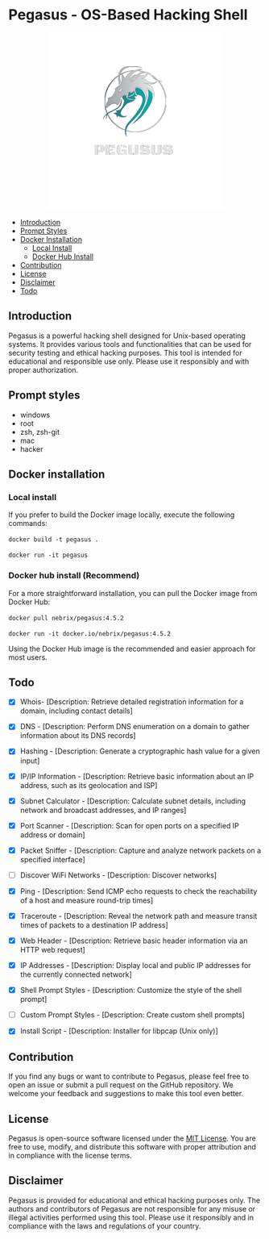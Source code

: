# Pegasus - OS-Based Hacking Shell

<p align="center">
    <img src="images/pegasus.png" alt="pegasus logo">
</p>

<!-- TOC -->
- [Introduction](#introduction)
- [Prompt Styles](#prompt-styles)
- [Docker Installation](#docker-installation)
    - [Local Install](#local-install)
    - [Docker Hub Install](#docker-hub-install)
- [Contribution](#contribution)
- [License](#license)
- [Disclaimer](#disclaimer)
- [Todo](#todo)
<!-- TOC -->

## Introduction

Pegasus is a powerful hacking shell designed for Unix-based operating systems. It provides various tools and functionalities that can be used for security testing and ethical hacking purposes. This tool is intended for educational and responsible use only. Please use it responsibly and with proper authorization.

## Prompt styles

- windows
- root
- zsh, zsh-git
- mac
- hacker

## Docker installation

### Local install
If you prefer to build the Docker image locally, execute the following commands:

`docker build -t pegasus .`

`docker run -it pegasus`

### Docker hub install (Recommend)
For a more straightforward installation, you can pull the Docker image from Docker Hub:

`docker pull nebrix/pegasus:4.5.2`

`docker run -it docker.io/nebrix/pegasus:4.5.2`

Using the Docker Hub image is the recommended and easier approach for most users.

## Todo

- [X] Whois- [Description: Retrieve detailed registration information for a domain, including contact details]
- [X] DNS - [Description: Perform DNS enumeration on a domain to gather information about its DNS records]
- [X] Hashing - [Description: Generate a cryptographic hash value for a given input]
- [X] IP/IP Information - [Description: Retrieve basic information about an IP address, such as its geolocation and ISP]
- [X] Subnet Calculator - [Description: Calculate subnet details, including network and broadcast addresses, and IP ranges]

- [X] Port Scanner - [Description: Scan for open ports on a specified IP address or domain]
- [X] Packet Sniffer - [Description: Capture and analyze network packets on a specified interface]
- [ ] Discover WiFi Networks - [Description: Discover networks]

- [X] Ping - [Description: Send ICMP echo requests to check the reachability of a host and measure round-trip times]
- [X] Traceroute - [Description: Reveal the network path and measure transit times of packets to a destination IP address]
- [X] Web Header - [Description: Retrieve basic header information via an HTTP web request]
- [X] IP Addresses - [Description: Display local and public IP addresses for the currently connected network]

- [X] Shell Prompt Styles - [Description: Customize the style of the shell prompt]
- [ ] Custom Prompt Styles - [Description: Create custom shell prompts]

- [X] Install Script - [Description: Installer for libpcap (Unix only)]

## Contribution

If you find any bugs or want to contribute to Pegasus, please feel free to open an issue or submit a pull request on the GitHub repository. We welcome your feedback and suggestions to make this tool even better.

## License

Pegasus is open-source software licensed under the [MIT License](https://github.com/Nebrix/Pegasus/blob/main/COPYING). You are free to use, modify, and distribute this software with proper attribution and in compliance with the license terms.

## Disclaimer

Pegasus is provided for educational and ethical hacking purposes only. The authors and contributors of Pegasus are not responsible for any misuse or illegal activities performed using this tool. Please use it responsibly and in compliance with the laws and regulations of your country.
